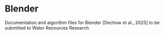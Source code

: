 # Blender
Documentation and algorithm files for Blender [Dechow et al., 2025] to be submitted to Water Resources Research
